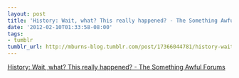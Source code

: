 ```yaml
---
layout: post
title: 'History: Wait, what? This really happened? - The Something Awful Forums'
date: '2012-02-10T01:33:58-08:00'
tags:
- tumblr
tumblr_url: http://mburns-blog.tumblr.com/post/17366044781/history-wait-what-this-really-happened-the
---
```

<a href="http://forums.somethingawful.com/showthread.php?threadid=3382510">History: Wait, what? This really happened? - The Something Awful Forums</a>

